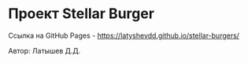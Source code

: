 # Проект Stellar Burger

Ссылка на GitHub Pages - https://latyshevdd.github.io/stellar-burgers/

Автор: Латышев Д.Д.
